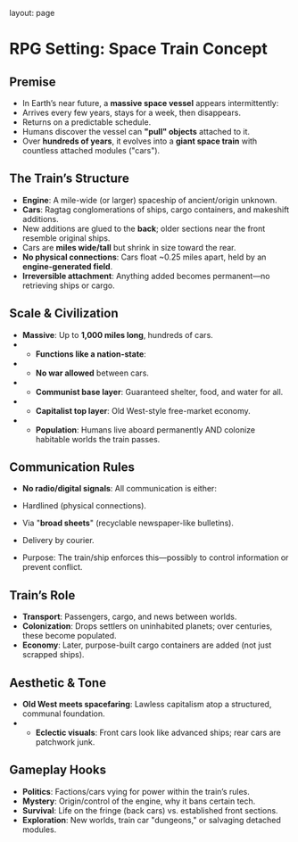 
layout: page


# RPG Setting: Space Train Concept


  

## Premise

-   In Earth’s near future, a **massive space vessel** appears intermittently:
-   Arrives every few years, stays for a week, then disappears.
-   Returns on a predictable schedule.
-   Humans discover the vessel can **"pull" objects** attached to it.
-   Over **hundreds of years**, it evolves into a **giant space train** with countless attached modules ("cars").

  

## The Train’s Structure

-   **Engine**: A mile-wide (or larger) spaceship of ancient/origin unknown.
-   **Cars**:  Ragtag conglomerations of ships, cargo containers, and makeshift additions.
-   New additions are glued to the **back**; older sections near the front resemble original ships.
-   Cars are **miles wide/tall** but shrink in size toward the rear.
-   **No physical connections**: Cars float ~0.25 miles apart, held by an **engine-generated field**.
-   **Irreversible attachment**: Anything added becomes permanent—no retrieving ships or cargo.

  

## Scale & Civilization

-   **Massive**: Up to **1,000 miles long**, hundreds of cars.
-   - **Functions like a nation-state**:
-   - **No war allowed** between cars.
-   - **Communist base layer**: Guaranteed shelter, food, and water for all.
-   - **Capitalist top layer**: Old West-style free-market economy.
-   - **Population**: Humans live aboard permanently AND colonize habitable worlds the train passes.

  

## Communication Rules

 -   **No radio/digital signals**: All communication is either:

 -   Hardlined (physical connections).
 
 -   Via "**broad sheets**" (recyclable newspaper-like bulletins).

 - Delivery by courier.

-   Purpose: The train/ship enforces this—possibly to control information or prevent conflict.

  

## Train’s Role

-   **Transport**: Passengers, cargo, and news between worlds.
-   **Colonization**: Drops settlers on uninhabited planets; over centuries, these become populated.
-   **Economy**: Later, purpose-built cargo containers are added (not just scrapped ships).

  

## Aesthetic & Tone

-   **Old West meets spacefaring**: Lawless capitalism atop a structured, communal foundation.
-   - **Eclectic visuals**: Front cars look like advanced ships; rear cars are patchwork junk.

  

## Gameplay Hooks

-   **Politics**: Factions/cars vying for power within the train’s rules.
-   **Mystery**: Origin/control of the engine, why it bans certain tech.
-   **Survival**: Life on the fringe (back cars) vs. established front sections.
-   **Exploration**: New worlds, train car "dungeons," or salvaging detached modules.
<!--stackedit_data:
eyJoaXN0b3J5IjpbMTk0NzE4NjI3LC0xNTI1NjQzNDQ4XX0=
-->
